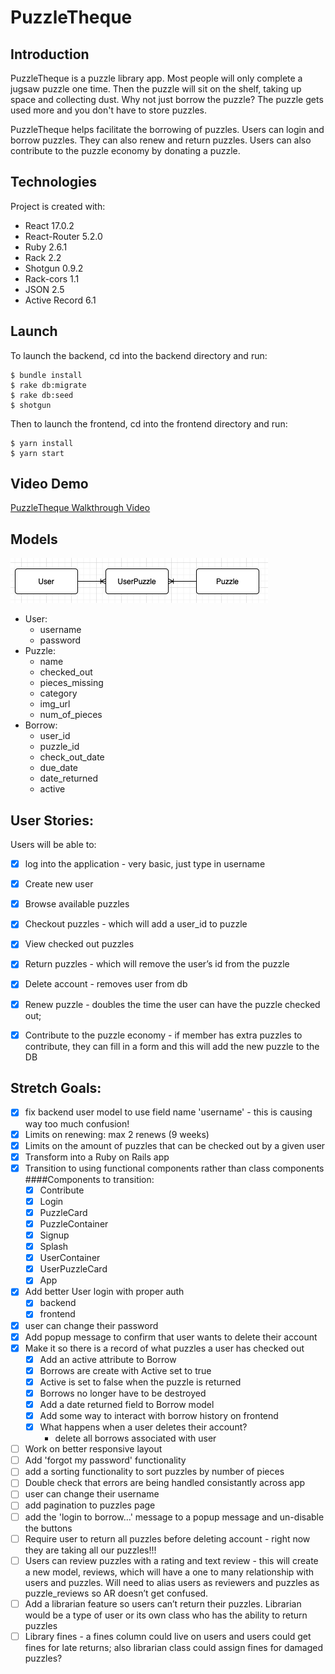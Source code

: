 # PuzzleTheque

## Introduction
PuzzleTheque is a puzzle library app. Most people will only complete a jugsaw puzzle one time. Then the puzzle will sit on the shelf, taking up space and collecting dust. Why not just borrow the puzzle? The puzzle gets used more and you don't have to store puzzles.

PuzzleTheque helps facilitate the borrowing of puzzles. Users can login and borrow puzzles. They can also renew and return puzzles. Users can also contribute to the puzzle economy by donating a puzzle. 

## Technologies
Project is created with:
- React 17.0.2
- React-Router 5.2.0
- Ruby 2.6.1
- Rack 2.2
- Shotgun 0.9.2
- Rack-cors 1.1
- JSON 2.5
- Active Record 6.1

## Launch
To launch the backend, cd into the backend directory and run:

```
$ bundle install
$ rake db:migrate
$ rake db:seed
$ shotgun
```
Then to launch the frontend, cd into the frontend directory and run:
```
$ yarn install
$ yarn start
```

## Video Demo
<a href="https://www.loom.com/share/ac4af1c5f89c4b3c958c3842bfc7e63c" target="_blank">PuzzleTheque Walkthrough Video</a>

## Models
![Model Relationships](./model-relationships.png)

- User:
    - username
    - password
- Puzzle:
    - name
    - checked_out
    - pieces_missing
    - category
    - img_url
    - num_of_pieces
- Borrow:
    - user_id
    - puzzle_id
    - check_out_date
    - due_date
    - date_returned
    - active

## User Stories:
Users will be able to:
- [x] log into the application - very basic, just type in username
- [x] Create new user
- [x] Browse available puzzles
- [x] Checkout puzzles - which will add a user_id to puzzle
- [x] View checked out puzzles
- [x] Return puzzles - which will remove the user’s id from the puzzle
- [x] Delete account - removes user from db
- [x] Renew puzzle - doubles the time the user can have the puzzle checked out;
- [x] Contribute to the puzzle economy - if member has extra puzzles to contribute, they can fill in a form and this will add the new puzzle to the DB


## Stretch Goals:
- [x] fix backend user model to use field name 'username' - this is causing way too much confusion!
- [x] Limits on renewing: max 2 renews (9 weeks)
- [x] Limits on the amount of puzzles that can be checked out by a given user
- [x] Transform into a Ruby on Rails app
- [x] Transition to using functional components rather than class components
    ####Components to transition:
    - [x] Contribute
    - [x] Login
    - [x] PuzzleCard
    - [x] PuzzleContainer
    - [x] Signup
    - [x] Splash
    - [x] UserContainer
    - [x] UserPuzzleCard
    - [x] App
- [x] Add better User login with proper auth
    - [x] backend
    - [x] frontend
- [x] user can change their password
- [x] Add popup message to confirm that user wants to delete their account
- [x] Make it so there is a record of what puzzles a user has checked out
    - [x] Add an active attribute to Borrow
    - [x] Borrows are create with Active set to true
    - [x] Active is set to false when the puzzle is returned
    - [x] Borrows no longer have to be destroyed
    - [x] Add a date returned field to Borrow model
    - [x] Add some way to interact with borrow history on frontend
    - [x] What happens when a user deletes their account?
        - delete all borrows associated with user
- [ ] Work on better responsive layout
- [ ] Add 'forgot my password' functionality
- [ ] add a sorting functionality to sort puzzles by number of pieces
- [ ] Double check that errors are being handled consistantly across app
- [ ] user can change their username
- [ ] add pagination to puzzles page
- [ ] add the 'login to borrow...' message to a popup message and un-disable the buttons
- [ ] Require user to return all puzzles before deleting account - right now they are taking all our puzzles!!!
- [ ] Users can review puzzles with a rating and text review - this will create a new model, reviews, which will have a one to many relationship with users and puzzles. Will need to alias users as reviewers and puzzles as puzzle_reviews so AR doesn’t get confused.
- [ ] Add a librarian feature so users can’t return their puzzles. Librarian would be a type of user or its own class who has the ability to return puzzles
- [ ] Library fines - a fines column could live on users and users could get fines for late returns; also librarian class could assign fines for damaged puzzles?
